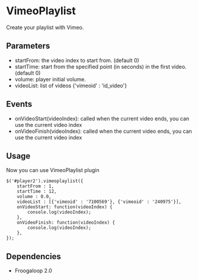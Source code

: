 VimeoPlaylist
=============
Create your playlist with Vimeo.

Parameters
----------
- startFrom: the video index to start from. (default 0)
- startTime: start from the specified point (in seconds) in the first video. (default 0)
- volume: player initial volume.
- videoList: list of videos {'vimeoid' : 'id_video'}

Events
------
- onVideoStart(videoIndex): called when the current video ends, you can use the current video index
- onVideoFinish(videoIndex): called when the current video ends, you can use the current video index

Usage
-----
Now you can use VimeoPlaylist plugin

    $('#player2').vimeoplaylist({
        startFrom : 1,
        startTime : 12,
        volume : 0.0,
        videoList : [{'vimeoid' : '7100569'}, {'vimeoid' : '240975'}],
        onVideoStart: function(videoIndex) {
            console.log(videoIndex);
        },
        onVideoFinish: function(videoIndex) {
            console.log(videoIndex);
        },
    });

Dependencies
------------
- Froogaloop 2.0